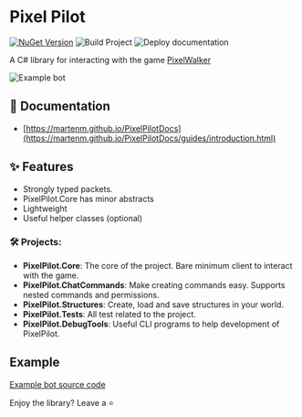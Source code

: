 # Pixel Pilot
[![NuGet Version](https://img.shields.io/nuget/vpre/PixelPilot.Core?style=flat-square&logo=nuget&link=https%3A%2F%2Fwww.nuget.org%2Fpackages%2FPixelPilot.Core%2F%20)](https://www.nuget.org/packages/PixelPilot.Core/) 
![Build Project](https://img.shields.io/github/actions/workflow/status/MartenM/PixelPilot/dotnet.yml?branch=main&style=flat-square&logo=githubactions&logoColor=white&label=Build)
![Deploy documentation](https://img.shields.io/github/actions/workflow/status/MartenM/PixelPilot/docs.yml?branch=main&style=flat-square&logo=githubpages&label=Deploy%20Docs&link=https%3A%2F%2Fmartenm.github.io%2FPixelPilotDocs%2F)



A C# library for interacting with the game [PixelWalker](https://pixelwalker.net)

![Example bot](https://i.imgur.com/47bDpAc.gif)

## 📄 Documentation

- [https://martenm.github.io/PixelPilotDocs](https://martenm.github.io/PixelPilotDocs/guides/introduction.html)

## ✨ Features
* Strongly typed packets.
* PixelPilot.Core has minor abstracts
* Lightweight
* Useful helper classes (optional)



### 🛠 Projects:
* **PixelPilot.Core**: The core of the project. Bare minimum client to interact with the game.
* **PixelPilot.ChatCommands**: Make creating commands easy. Supports nested commands and permissions.
* **PixelPilot.Structures**: Create, load and save structures in your world.
* **PixelPilot.Tests**: All test related to the project.
* **PixelPilot.DebugTools**: Useful CLI programs to help development of PixelPilot.


## Example
[Example bot source code](https://github.com/MartenM/PixelPilot/blob/main/examples/Example.BasicBot/Program.cs)




Enjoy the library? Leave a ⭐

